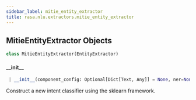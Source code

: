 ```yaml
---
sidebar_label: mitie_entity_extractor
title: rasa.nlu.extractors.mitie_entity_extractor
---
```


## MitieEntityExtractor Objects

```python
class MitieEntityExtractor(EntityExtractor)
```

#### \_\_init\_\_

```python
 | __init__(component_config: Optional[Dict[Text, Any]] = None, ner=None)
```

Construct a new intent classifier using the sklearn framework.


